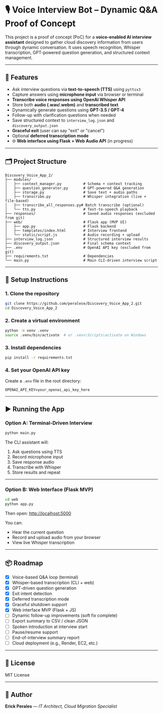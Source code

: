 
# 🎙️ Voice Interview Bot – Dynamic Q&A Proof of Concept

This project is a proof of concept (PoC) for a **voice-enabled AI interview assistant** designed to gather cloud discovery information from users through dynamic conversation. It uses speech recognition, Whisper transcription, GPT-powered question generation, and structured context management.

---

## 🔧 Features

- Ask interview questions via **text-to-speech (TTS)** using `pyttsx3`
- Capture answers using **microphone input** via browser or terminal
- **Transcribe voice responses using OpenAI Whisper API**
- Store both **audio (.wav/.webm)** and **transcribed text**
- Dynamically generate questions using **GPT-3.5 / GPT-4**
- Follow-up with clarification questions when needed
- Save structured context to `interview_log.json` and `discovery_output.json`
- **Graceful exit** (user can say "exit" or "cancel")
- Optional **deferred transcription mode**
- 🌐 **Web interface using Flask + Web Audio API** (in progress)

---

## 🗂️ Project Structure

```
Discovery_Voice_App_2/
├── modules/
│   ├── context_manager.py          # Schema + context tracking
│   ├── question_generator.py       # GPT-powered Q&A generation
│   ├── storage.py                  # Save text + audio paths
│   ├── transcribe.py               # Whisper integration (live + file-based)
│   ├── transcribe_all_responses.py# Batch transcribe (optional)
│   └── tts.py                      # Text-to-speech playback
├── responses/                      # Saved audio responses (excluded from git)
├── web/                            # Flask app (MVP UI)
│   ├── app.py                      # Flask backend
│   ├── templates/index.html        # Interview frontend
│   └── static/script.js            # Audio recording + upload
├── interview_log.json              # Structured interview results
├── discovery_output.json           # Final schema context
├── .env                            # OpenAI API key (excluded from git)
├── requirements.txt                # Dependencies
└── main.py                         # Main CLI-driven interview script
```

---

## 🚀 Setup Instructions

### 1. Clone the repository

```bash
git clone https://github.com/peralese/Discovery_Voice_App_2.git
cd Discovery_Voice_App_2
```

### 2. Create a virtual environment

```bash
python -m venv .venv
source .venv/bin/activate  # or .venv\Scripts\activate on Windows
```

### 3. Install dependencies

```bash
pip install -r requirements.txt
```

### 4. Set your OpenAI API key

Create a `.env` file in the root directory:

```env
OPENAI_API_KEY=your_openai_api_key_here
```

---

## ▶️ Running the App

### Option A: Terminal-Driven Interview

```bash
python main.py
```

The CLI assistant will:
1. Ask questions using TTS
2. Record microphone input
3. Save response audio
4. Transcribe with Whisper
5. Store results and repeat

---

### Option B: Web Interface (Flask MVP)

```bash
cd web
python app.py
```

Then open: [http://localhost:5000](http://localhost:5000)

You can:
- Hear the current question
- Record and upload audio from your browser
- View live Whisper transcription

---

## 📦 Roadmap

- [x] Voice-based Q&A loop (terminal)
- [x] Whisper-based transcription (CLI + web)
- [x] GPT-driven question generation
- [x] Exit intent detection
- [x] Deferred transcription mode
- [x] Graceful shutdown support
- [x] Web interface MVP (Flask + JS)
- [ ] Dynamic follow-up improvements (soft fix complete)
- [ ] Export summary to CSV / clean JSON
- [ ] Spoken introduction at interview start
- [ ] Pause/resume support
- [ ] End-of-interview summary report
- [ ] Cloud deployment (e.g., Render, EC2, etc.)

---

## 📄 License

MIT License

---

## 👤 Author

**Erick Perales** — *IT Architect, Cloud Migration Specialist*
